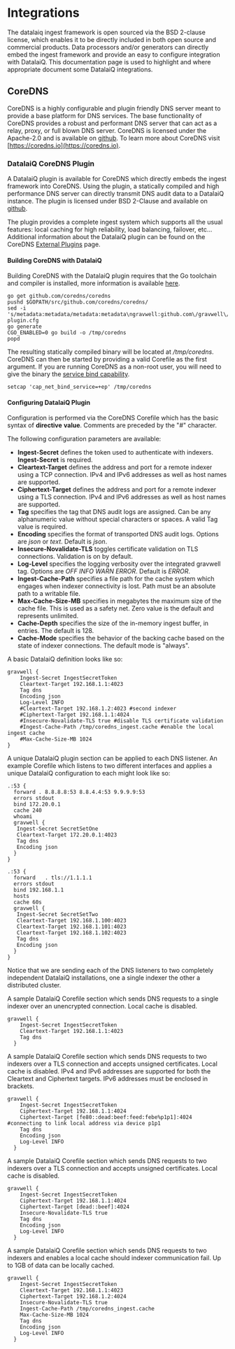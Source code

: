 # Integrations

The datalaiq ingest framework is open sourced via the BSD 2-clause license, which enables it to be directly included in both open source and commercial products.  Data processors and/or generators can directly embed the ingest framework and provide an easy to configure integration with DatalaiQ.  This documentation page is used to highlight and where appropriate document some DatalaiQ integrations.

## CoreDNS

CoreDNS is a highly configurable and plugin friendly DNS server meant to provide a base platform for DNS services.   The base functionality of CoreDNS provides a robust and performant DNS server that can act as a relay, proxy, or full blown DNS server.  CoreDNS is licensed under the Apache-2.0 and is available on [github](https://github.com/coredns/coredns).  To learn more about CoreDNS visit [https://coredns.io](https://coredns.io).

### DatalaiQ CoreDNS Plugin

A DatalaiQ plugin is available for CoreDNS which directly embeds the ingest framework into CoreDNS.  Using the plugin, a statically compiled and high performance DNS server can directly transmit DNS audit data to a DatalaiQ instance.  The plugin is licensed under BSD 2-Clause and available on [github](https://github.com/gravwell/coredns).

The plugin provides a complete ingest system which supports all the usual features: local caching for high reliability, load balancing, failover, etc...  Additional information about the DatalaiQ plugin can be found on the CoreDNS [External Plugins](https://coredns.io/explugins/gravwell/) page.

#### Building CoreDNS with DatalaiQ

Building CoreDNS with the DatalaiQ plugin requires that the Go toolchain and compiler is installed, more information is available [here](https://golang.org/).

```
go get github.com/coredns/coredns
pushd $GOPATH/src/github.com/coredns/coredns/
sed -i 's/metadata:metadata/metadata:metadata\ngravwell:github.com\/gravwell\/coredns/g' plugin.cfg
go generate
CGO_ENABLED=0 go build -o /tmp/coredns
popd
```

The resulting statically compiled binary will be located at _/tmp/coredns_.  CoreDNS can then be started by providing a valid Corefile as the first argument.  If you are running CoreDNS as a non-root user, you will need to give the binary the [service bind capability](https://wiki.apache.org/httpd/NonRootPortBinding).

```
setcap 'cap_net_bind_service=+ep' /tmp/coredns
```

#### Configuring DatalaiQ Plugin

Configuration is performed via the CoreDNS Corefile which has the basic syntax of **directive** **value**.  Comments are preceded by the "#" character.

The following configuration parameters are available:

* **Ingest-Secret** defines the token used to authenticate with indexers.  **Ingest-Secret** is required.
* **Cleartext-Target** defines the address and port for a remote indexer using a TCP connection.  IPv4 and IPv6 addresses as well as host names are supported.
* **Ciphertext-Target** defines the address and port for a remote indexer using a TLS connection.  IPv4 and IPv6 addresses as well as host names are supported.
* **Tag** specifies the tag that DNS audit logs are assigned.  Can be any alphanumeric value without special characters or spaces.  A valid Tag value is required.
* **Encoding** specifies the format of transported DNS audit logs.  Options are _json_ or _text_.  Default is _json_.
* **Insecure-Novalidate-TLS** toggles certificate validation on TLS connections.  Validation is on by default.
* **Log-Level** specifies the logging verbosity over the integrated gravwell tag.  Options are _OFF_ _INFO_ _WARN_ _ERROR_.  Default is _ERROR_.
* **Ingest-Cache-Path** specifies a file path for the cache system which engages when indexer connectivity is lost.  Path must be an absolute path to a writable file.
* **Max-Cache-Size-MB** specifies in megabytes the maximum size of the cache file.  This is used as a safety net.  Zero value is the default and represents unlimited.
* **Cache-Depth** specifies the size of the in-memory ingest buffer, in entries. The default is 128.
* **Cache-Mode** specifies the behavior of the backing cache based on the state of indexer connections. The default mode is "always".


A basic DatalaiQ definition looks like so:

~~~
gravwell {
    Ingest-Secret IngestSecretToken
    Cleartext-Target 192.168.1.1:4023
    Tag dns
    Encoding json
    Log-Level INFO
    #Cleartext-Target 192.168.1.2:4023 #second indexer
    #Ciphertext-Target 192.168.1.1:4024
    #Insecure-Novalidate-TLS true #disable TLS certificate validation
    #Ingest-Cache-Path /tmp/coredns_ingest.cache #enable the local ingest cache
    #Max-Cache-Size-MB 1024
}
~~~

A unique DatalaiQ plugin section can be applied to each DNS listener.  An example Corefile which listens to two different interfaces and applies a unique DatalaiQ configuration to each might look like so:

~~~
.:53 {
  forward . 8.8.8.8:53 8.8.4.4:53 9.9.9.9:53
  errors stdout
  bind 172.20.0.1
  cache 240
  whoami
  gravwell {
   Ingest-Secret SecretSetOne
   Cleartext-Target 172.20.0.1:4023
   Tag dns
   Encoding json
  }
}

.:53 {
  forward	. tls://1.1.1.1
  errors stdout
  bind 192.168.1.1
  hosts
  cache 60s
  gravwell {
   Ingest-Secret SecretSetTwo
   Cleartext-Target 192.168.1.100:4023
   Cleartext-Target 192.168.1.101:4023
   Cleartext-Target 192.168.1.102:4023
   Tag dns
   Encoding json
  }
}
~~~

Notice that we are sending each of the DNS listeners to two completely independent DatalaiQ installations, one a single indexer the other a distributed cluster.

A sample DatalaiQ Corefile section which sends DNS requests to a single indexer over an unencrypted connection.  Local cache is disabled.

~~~
gravwell {
    Ingest-Secret IngestSecretToken
    Cleartext-Target 192.168.1.1:4023
    Tag dns
  }
~~~

A sample DatalaiQ Corefile section which sends DNS requests to two indexers over a TLS connection and accepts unsigned certificates. Local cache is disabled.
IPv4 and IPv6 addresses are supported for both the Cleartext and Ciphertext targets.  IPv6 addresses must be enclosed in brackets.

~~~
gravwell {
    Ingest-Secret IngestSecretToken
    Ciphertext-Target 192.168.1.1:4024
    Ciphertext-Target [fe80::dead:beef:feed:febe%p1p1]:4024 #connecting to link local address via device p1p1
    Tag dns
    Encoding json
    Log-Level INFO
  }
~~~

A sample DatalaiQ Corefile section which sends DNS requests to two indexers over a TLS connection and accepts unsigned certificates. Local cache is disabled.

~~~
gravwell {
    Ingest-Secret IngestSecretToken
    Ciphertext-Target 192.168.1.1:4024
    Ciphertext-Target [dead::beef]:4024
    Insecure-Novalidate-TLS true
    Tag dns
    Encoding json
    Log-Level INFO
  }
~~~

A sample DatalaiQ Corefile section which sends DNS requests to two indexers and enables a local cache should indexer communication fail.  Up to 1GB of data can be locally cached.

~~~
gravwell {
    Ingest-Secret IngestSecretToken
    Cleartext-Target 192.168.1.1:4023
    Ciphertext-Target 192.168.1.2:4024
    Insecure-Novalidate-TLS true
    Ingest-Cache-Path /tmp/coredns_ingest.cache
    Max-Cache-Size-MB 1024
    Tag dns
    Encoding json
    Log-Level INFO
  }
~~~
